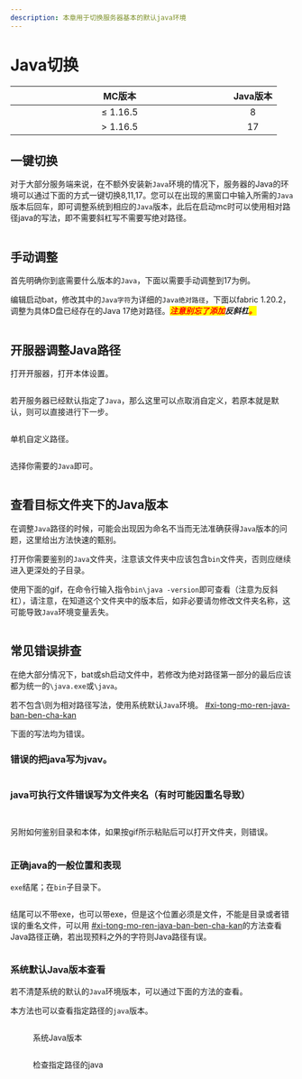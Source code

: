 ```yaml
---
description: 本章用于切换服务器基本的默认java环境
---
```


# Java切换

<table><thead><tr><th width="372" align="center">MC版本</th><th align="center">Java版本</th></tr></thead><tbody><tr><td align="center">≤ 1.16.5</td><td align="center">8</td></tr><tr><td align="center">> 1.16.5</td><td align="center">17</td></tr></tbody></table>

## 一键切换

对于大部分服务端来说，在不额外安装新`Java`环境的情况下，服务器的Java的环境可以通过下面的方式一键切换8,11,17。您可以在出现的黑窗口中输入所需的`Java`版本后回车，即可调整系统到相应的`Java`版本，此后在启动mc时可以使用相对路径java的写法，即不需要斜杠写不需要写绝对路径。

<figure><img src="../../../../.gitbook/assets/chrome_wY3Q5HtgwG.gif" alt=""><figcaption></figcaption></figure>



## 手动调整

首先明确你到底需要什么版本的`Java`，下面以需要手动调整到17为例。

编辑启动bat，修改其中的`Java字符`为详细的`Java绝对路径`，下面以fabric 1.20.2，调整为具体D盘已经存在的Java 17绝对路径。_<mark style="color:red;">**注意别忘了添加**</mark>**反斜杠**<mark style="color:red;">**。**</mark>_

<figure><img src="../../../../.gitbook/assets/mstsc_NrBeFc1XW7.gif" alt=""><figcaption></figcaption></figure>

## 开服器调整Java路径

打开开服器，打开本体设置。

<figure><img src="../../../../.gitbook/assets/mstsc_rK4VuyyCBb.png" alt=""><figcaption></figcaption></figure>

若开服务器已经默认指定了`Java`，那么这里可以点取消自定义，若原本就是默认，则可以直接进行下一步。

<figure><img src="../../../../.gitbook/assets/mstsc_sc1lSZj6h3.png" alt=""><figcaption></figcaption></figure>

单机自定义路径。

<figure><img src="../../../../.gitbook/assets/mstsc_uSm4jBHVdQ.png" alt=""><figcaption></figcaption></figure>

选择你需要的`Java`即可。

<figure><img src="../../../../.gitbook/assets/mstsc_JSjXwxjdrV.gif" alt=""><figcaption></figcaption></figure>

## 查看目标文件夹下的Java版本

在调整`Java`路径的时候，可能会出现因为命名不当而无法准确获得`Java`版本的问题，这里给出方法快速的甄别。

打开你需要鉴别的`Java`文件夹，注意该文件夹中应该包含`bin`文件夹，否则应继续进入更深处的子目录。

使用下面的gif，在命令行输入指令`bin\java -version`即可查看（注意为反斜杠），请注意，在知道这个文件夹中的版本后，如非必要请勿修改文件夹名称，这可能导致`Java`环境变量丢失。

<figure><img src="../../../../.gitbook/assets/mstsc_BWx4dEK6HK.gif" alt=""><figcaption></figcaption></figure>

## 常见错误排查

在绝大部分情况下，bat或sh启动文件中，若修改为绝对路径第一部分的最后应该都为统一的`\java.exe`或`\java`。

若不包含\则为相对路径写法，使用系统默认`Java`环境。 [#xi-tong-mo-ren-java-ban-ben-cha-kan](java-qie-huan.md#xi-tong-mo-ren-java-ban-ben-cha-kan "mention")

下面的写法均为错误。

### 错误的把java写为jvav。

<figure><img src="../../../../.gitbook/assets/mstsc_upvvT4s4Wr.png" alt=""><figcaption></figcaption></figure>

### java可执行文件错误写为文件夹名（有时可能因重名导致）

<figure><img src="../../../../.gitbook/assets/mstsc_LIfY3AgoAk.png" alt=""><figcaption></figcaption></figure>

<figure><img src="../../../../.gitbook/assets/mstsc_2fO0IpKmGJ (1).png" alt=""><figcaption></figcaption></figure>

另附如何鉴别目录和本体，如果按gif所示粘贴后可以打开文件夹，则错误。

<figure><img src="../../../../.gitbook/assets/mstsc_XwBtyfOgGw.gif" alt=""><figcaption></figcaption></figure>

### 正确java的一般位置和表现

`exe`结尾；在`bin`子目录下。

<figure><img src="../../../../.gitbook/assets/mstsc_bN5QWwu4TS.png" alt=""><figcaption></figcaption></figure>

结尾可以不带exe，也可以带exe，但是这个位置必须是文件，不能是目录或者错误的重名文件，可以用 [#xi-tong-mo-ren-java-ban-ben-cha-kan](java-qie-huan.md#xi-tong-mo-ren-java-ban-ben-cha-kan "mention")的方法查看Java路径正确，若出现预料之外的字符则Java路径有误。

<figure><img src="../../../../.gitbook/assets/mstsc_F0V3IH9pMV.png" alt=""><figcaption></figcaption></figure>

### 系统默认Java版本查看

若不清楚系统的默认的`Java`环境版本，可以通过下面的方法的查看。

本方法也可以查看指定路径的`java`版本。

<figure><img src="../../../../.gitbook/assets/mstsc_gxpsOWA19j.gif" alt=""><figcaption><p>系统Java版本</p></figcaption></figure>

<figure><img src="../../../../.gitbook/assets/mstsc_3PhTCdnBDJ.gif" alt=""><figcaption><p>检查指定路径的java</p></figcaption></figure>
